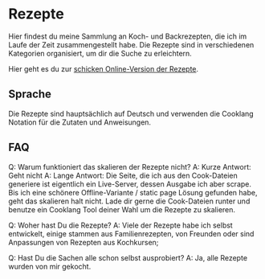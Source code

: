 # Rezepte

Hier findest du meine Sammlung an Koch- und Backrezepten, die ich im Laufe der Zeit zusammengestellt habe. Die Rezepte sind in verschiedenen Kategorien organisiert, um dir die Suche zu erleichtern.

Hier geht es du zur [schicken Online-Version der Rezepte](https://derphilipp.github.io/rezepte/index.html).

## Sprache

Die Rezepte sind hauptsächlich auf Deutsch und verwenden die Cooklang Notation für die Zutaten und Anweisungen.

## FAQ

Q: Warum funktioniert das skalieren der Rezepte nicht?
A: Kurze Antwort: Geht nicht
A: Lange Antwort: Die Seite, die ich aus den Cook-Dateien generiere ist eigentlich ein Live-Server, dessen Ausgabe ich aber scrape. Bis ich eine schönere Offline-Variante / static page Lösung gefunden habe, geht das skalieren halt nicht. Lade dir gerne die Cook-Dateien runter und benutze ein Cooklang Tool deiner Wahl um die Rezepte zu skalieren.

Q: Woher hast Du die Rezepte?
A: Viele der Rezepte habe ich selbst entwickelt, einige stammen aus Familienrezepten, von Freunden oder sind Anpassungen von Rezepten aus Kochkursen;

Q: Hast Du die Sachen alle schon selbst ausprobiert?
A: Ja, alle Rezepte wurden von mir gekocht.
